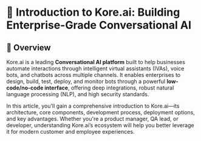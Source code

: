 
# 📘 Introduction to Kore.ai: Building Enterprise-Grade Conversational AI

## 🧠 Overview

Kore.ai is a leading **Conversational AI platform** built to help businesses automate interactions through intelligent virtual assistants (IVAs), voice bots, and chatbots across multiple channels. It enables enterprises to design, build, test, deploy, and monitor bots through a powerful **low-code/no-code interface**, offering deep integrations, robust natural language processing (NLP), and high security standards.

In this article, you'll gain a comprehensive introduction to Kore.ai—its architecture, core components, development process, deployment options, and key advantages. Whether you're a product manager, QA lead, or developer, understanding Kore.ai’s ecosystem will help you better leverage it for modern customer and employee experiences.

